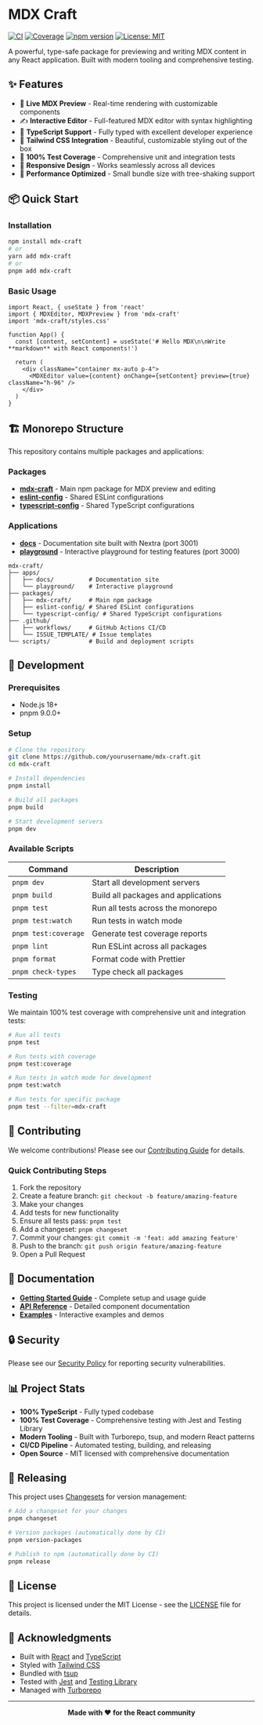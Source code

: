 # MDX Craft

[![CI](https://github.com/yourusername/mdx-craft/workflows/CI/badge.svg)](https://github.com/yourusername/mdx-craft/actions)
[![Coverage](https://codecov.io/gh/yourusername/mdx-craft/branch/main/graph/badge.svg)](https://codecov.io/gh/yourusername/mdx-craft)
[![npm version](https://badge.fury.io/js/mdx-craft.svg)](https://www.npmjs.com/package/mdx-craft)
[![License: MIT](https://img.shields.io/badge/License-MIT-yellow.svg)](https://opensource.org/licenses/MIT)

A powerful, type-safe package for previewing and writing MDX content in any React application. Built with modern tooling and comprehensive testing.

## ✨ Features

- 🎨 **Live MDX Preview** - Real-time rendering with customizable components
- ✍️ **Interactive Editor** - Full-featured MDX editor with syntax highlighting
- 🎯 **TypeScript Support** - Fully typed with excellent developer experience
- 🎨 **Tailwind CSS Integration** - Beautiful, customizable styling out of the box
- 🧪 **100% Test Coverage** - Comprehensive unit and integration tests
- 📱 **Responsive Design** - Works seamlessly across all devices
- 🚀 **Performance Optimized** - Small bundle size with tree-shaking support

## 📦 Quick Start

### Installation

```bash
npm install mdx-craft
# or
yarn add mdx-craft
# or
pnpm add mdx-craft
```

### Basic Usage

```tsx
import React, { useState } from 'react'
import { MDXEditor, MDXPreview } from 'mdx-craft'
import 'mdx-craft/styles.css'

function App() {
  const [content, setContent] = useState('# Hello MDX\n\nWrite **markdown** with React components!')

  return (
    <div className="container mx-auto p-4">
      <MDXEditor value={content} onChange={setContent} preview={true} className="h-96" />
    </div>
  )
}
```

## 🏗️ Monorepo Structure

This repository contains multiple packages and applications:

### Packages

- **[mdx-craft](./packages/mdx-craft)** - Main npm package for MDX preview and editing
- **[eslint-config](./packages/eslint-config)** - Shared ESLint configurations
- **[typescript-config](./packages/typescript-config)** - Shared TypeScript configurations

### Applications

- **[docs](./apps/docs)** - Documentation site built with Nextra (port 3001)
- **[playground](./apps/playground)** - Interactive playground for testing features (port 3000)

```
mdx-craft/
├── apps/
│   ├── docs/          # Documentation site
│   └── playground/    # Interactive playground
├── packages/
│   ├── mdx-craft/     # Main npm package
│   ├── eslint-config/ # Shared ESLint configurations
│   └── typescript-config/ # Shared TypeScript configurations
├── .github/
│   ├── workflows/     # GitHub Actions CI/CD
│   └── ISSUE_TEMPLATE/ # Issue templates
└── scripts/           # Build and deployment scripts
```

## 🚀 Development

### Prerequisites

- Node.js 18+
- pnpm 9.0.0+

### Setup

```bash
# Clone the repository
git clone https://github.com/yourusername/mdx-craft.git
cd mdx-craft

# Install dependencies
pnpm install

# Build all packages
pnpm build

# Start development servers
pnpm dev
```

### Available Scripts

| Command              | Description                         |
| -------------------- | ----------------------------------- |
| `pnpm dev`           | Start all development servers       |
| `pnpm build`         | Build all packages and applications |
| `pnpm test`          | Run all tests across the monorepo   |
| `pnpm test:watch`    | Run tests in watch mode             |
| `pnpm test:coverage` | Generate test coverage reports      |
| `pnpm lint`          | Run ESLint across all packages      |
| `pnpm format`        | Format code with Prettier           |
| `pnpm check-types`   | Type check all packages             |

### Testing

We maintain 100% test coverage with comprehensive unit and integration tests:

```bash
# Run all tests
pnpm test

# Run tests with coverage
pnpm test:coverage

# Run tests in watch mode for development
pnpm test:watch

# Run tests for specific package
pnpm test --filter=mdx-craft
```

## 🤝 Contributing

We welcome contributions! Please see our [Contributing Guide](./CONTRIBUTING.md) for details.

### Quick Contributing Steps

1. Fork the repository
2. Create a feature branch: `git checkout -b feature/amazing-feature`
3. Make your changes
4. Add tests for new functionality
5. Ensure all tests pass: `pnpm test`
6. Add a changeset: `pnpm changeset`
7. Commit your changes: `git commit -m 'feat: add amazing feature'`
8. Push to the branch: `git push origin feature/amazing-feature`
9. Open a Pull Request

## 📖 Documentation

- **[Getting Started Guide](./apps/docs/pages/getting-started.mdx)** - Complete setup and usage guide
- **[API Reference](./packages/mdx-craft/README.md)** - Detailed component documentation
- **[Examples](./apps/playground)** - Interactive examples and demos

## 🔒 Security

Please see our [Security Policy](./SECURITY.md) for reporting security vulnerabilities.

## 📊 Project Stats

- **100% TypeScript** - Fully typed codebase
- **100% Test Coverage** - Comprehensive testing with Jest and Testing Library
- **Modern Tooling** - Built with Turborepo, tsup, and modern React patterns
- **CI/CD Pipeline** - Automated testing, building, and releasing
- **Open Source** - MIT licensed with comprehensive documentation

## 🚢 Releasing

This project uses [Changesets](https://github.com/changesets/changesets) for version management:

```bash
# Add a changeset for your changes
pnpm changeset

# Version packages (automatically done by CI)
pnpm version-packages

# Publish to npm (automatically done by CI)
pnpm release
```

## 📄 License

This project is licensed under the MIT License - see the [LICENSE](./LICENSE) file for details.

## 🙏 Acknowledgments

- Built with [React](https://reactjs.org/) and [TypeScript](https://www.typescriptlang.org/)
- Styled with [Tailwind CSS](https://tailwindcss.com/)
- Bundled with [tsup](https://tsup.egoist.dev/)
- Tested with [Jest](https://jestjs.io/) and [Testing Library](https://testing-library.com/)
- Managed with [Turborepo](https://turborepo.org/)

---

<div align="center">
  <strong>Made with ❤️ for the React community</strong>
</div>
